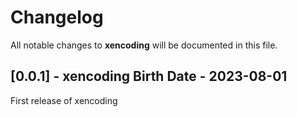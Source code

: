 # Changelog

All notable changes to **xencoding** will be documented in this file.

## [0.0.1] - xencoding Birth Date - 2023-08-01

First release of xencoding
